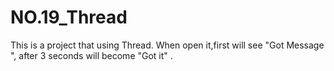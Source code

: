 # NO.19_Thread
 This is a project that using Thread. When open it,first will see "Got Message ", after 3 seconds will become "Got it" .
